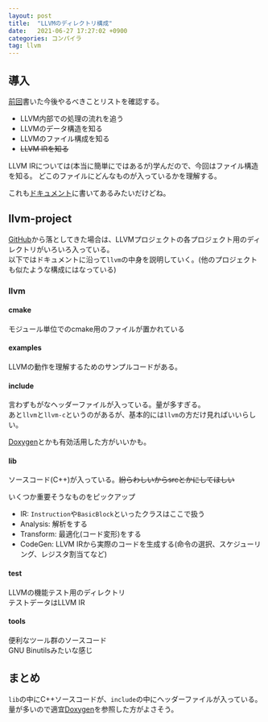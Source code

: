 ```yaml
---
layout: post
title:  "LLVMのディレクトリ構成"
date:   2021-06-27 17:27:02 +0900
categories: コンパイラ
tag: llvm
---
```

## 導入
[前回](../../../2021/06/27/llvm-ir-0.html)書いた今後やるべきことリストを確認する。
- LLVM内部での処理の流れを追う
- LLVMのデータ構造を知る
- LLVMのファイル構成を知る
- ~~LLVM IRを知る~~

LLVM IRについては(本当に簡単にではあるが)学んだので、今回はファイル構造を知る。
どこのファイルにどんなものが入っているかを理解する。

これも[ドキュメント](https://llvm.org/docs/GettingStarted.html#directory-layout)に書いてあるみたいだけどね。

## llvm-project
[GitHub](https://github.com/llvm/llvm-project)から落としてきた場合は、LLVMプロジェクトの各プロジェクト用のディレクトリがいろいろ入っている。  
以下ではドキュメントに沿って`llvm`の中身を説明していく。(他のプロジェクトも似たような構成にはなっている)
### llvm
#### cmake
モジュール単位でのcmake用のファイルが置かれている

#### examples
LLVMの動作を理解するためのサンプルコードがある。

#### include
言わずもがなヘッダーファイルが入っている。量が多すぎる。  
あと`llvm`と`llvm-c`というのがあるが、基本的には`llvm`の方だけ見ればいいらしい。

[Doxygen](https://llvm.org/doxygen/files.html)とかも有効活用した方がいいかも。

#### lib
ソースコード(C++)が入っている。~~紛らわしいからsrcとかにしてほしい~~

いくつか重要そうなものをピックアップ
- IR: `Instruction`や`BasicBlock`といったクラスはここで扱う
- Analysis: 解析をする
- Transform: 最適化(コード変形)をする
- CodeGen: LLVM IRから実際のコードを生成する(命令の選択、スケジューリング、レジスタ割当てなど)

#### test
LLVMの機能テスト用のディレクトリ  
テストデータはLLVM IR

#### tools
便利なツール群のソースコード  
GNU Binutilsみたいな感じ

## まとめ
`lib`の中にC++ソースコードが、`include`の中にヘッダーファイルが入っている。  
量が多いので適宜[Doxygen](https://llvm.org/doxygen/files.html)を参照した方がよさそう。
